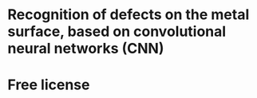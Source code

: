 # Recognition of defects on the metal surface, based on convolutional neural networks (CNN)
# Free license
